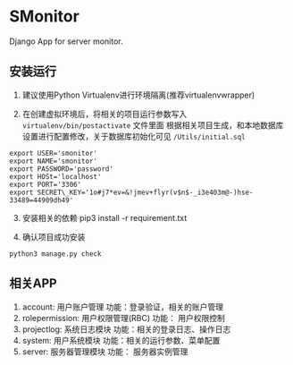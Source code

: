 # SMonitor
Django App for server monitor.

## 安装运行

1. 建议使用Python Virtualenv进行环境隔离(推荐virtualenvwrapper)

2. 在创建虚拟环境后，将相关的项目运行参数写入 `virtualenv/bin/postactivate` 文件里面
根据相关项目生成，和本地数据库设置进行配置修改，关于数据库初始化可见 `/Utils/initial.sql`
```
export USER='smonitor'
export NAME='smonitor'
export PASSWORD='password'
export HOSt='localhost'
export PORT='3306'
export SECRET\_KEY='1o#j7*ev=&!jmev+flyr(v$n$-_i3e403m@-)hse-33489=44909dh49'
```

3. 安装相关的依赖
pip3 install -r requirement.txt

4. 确认项目成功安装
```
python3 manage.py check
```

## 相关APP
1. account: 用户账户管理                功能：登录验证，相关的账户管理
2. rolepermission: 用户权限管理(RBC)    功能： 用户权限控制
3. projectlog: 系统日志模块             功能：相关的登录日志、操作日志
4. system: 用户系统模块                 功能：相关的运行参数、菜单配置
2. server: 服务器管理模块               功能： 服务器实例管理

